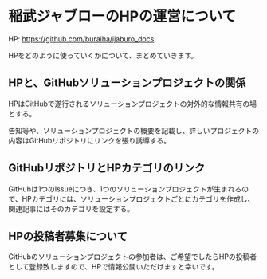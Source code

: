 # 稲武ジャブローのHPの運営について

HP: <https://github.com/buraiha/ijaburo_docs>

HPをどのように使っていくかについて、まとめていきます。

## HPと、GitHubソリューションプロジェクトの関係

HPはGitHubで遂行されるソリューションプロジェクトの対外的な情報共有の場とする。

告知等や、ソリューションプロジェクトの概要を記載し、詳しいプロジェクトの内容はGitHubリポジトリにリンクを張り誘導する。

## GitHubリポジトリとHPカテゴリのリンク

GitHubは1つのIssueにつき、1つのソリューションプロジェクトが生まれるので、HPカテゴリには、ソリューションプロジェクトごとにカテゴリを作成し、関連記事にはそのカテゴリを設定する。

## HPの投稿者募集について

GitHubのソリューションプロジェクトの参加者は、ご希望でしたらHPの投稿者として登録致しますので、HPで情報公開いただけますと幸いです。
